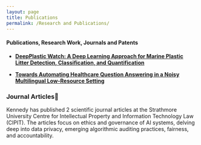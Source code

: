 ```yaml
---
layout: page
title: Publications
permalink: /Research and Publications/
---
```


#### Publications, Research Work, Journals and Patents

- [**DeepPlastic Watch:  A Deep Learning Approach for Marine Plastic Litter Detection, Classification, and Quantification**](https://deeplearningindaba.com/2023/poster-submissions/)


- [**Towards Automating Healthcare Question Answering in a Noisy Multilingual Low-Resource Setting**](https://deeplearningindaba.com/2022/indaba/posters/)


### Journal Articles📝

Kennedy has published 2 scientific journal articles at the Strathmore University Centre for Intellectual Property and Information Technology Law (CIPIT). The articles focus on ethics and governance of AI systems,  delving deep into data privacy, emerging algorithmic auditing practices, fairness, and accountability.

